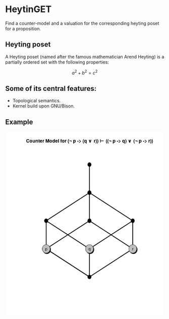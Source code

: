 # HeytinGET

Find a counter-model and a valuation for the corresponding heyting poset for a proposition.

## Heyting poset

A Heyting poset (named after the famous mathematician Arend Heyting) is a partially ordered set with the following properties:

```math
a^2+b^2=c^2
```

## Some of its central features:
- Topological semantics.
- Kernel build upon GNU/Bison.

## Example

![Image description](example.png)
